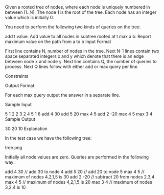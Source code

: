 Given a rooted tree of  nodes, where each node is uniquely numbered in between [1..N]. The node 1 is the root of the tree. Each node has an integer value which is initially 0.

You need to perform the following two kinds of queries on the tree:

add t value: Add value to all nodes in subtree rooted at t
max a b: Report maximum value on the path from a to b
Input Format

First line contains N, number of nodes in the tree. Next N-1 lines contain two space separated integers x and y which denote that there is an edge between node x and node y.
Next line contains Q, the number of queries to process.
Next Q lines follow with either add or max query per line.

Constraints





Output Format

For each max query output the answer in a separate line.

Sample Input

5
1 2
2 3
2 4
5 1
6
add 4 30
add 5 20
max 4 5
add 2 -20
max 4 5
max 3 4
Sample Output

30
20
10
Explanation

In the test case we have the following tree:

tree.png

Initially all node values are zero.
Queries are performed in the following way:

add 4 30 // add 30 to node 4
add 5 20 // add 20 to node 5
max 4 5 // maximum of nodes 4,2,1,5 is 30
add 2 -20 // subtract 20 from nodes 2,3,4
max 4 5 // maximum of nodes 4,2,1,5 is 20
max 3 4 // maximum of nodes 3,2,4 is 10
